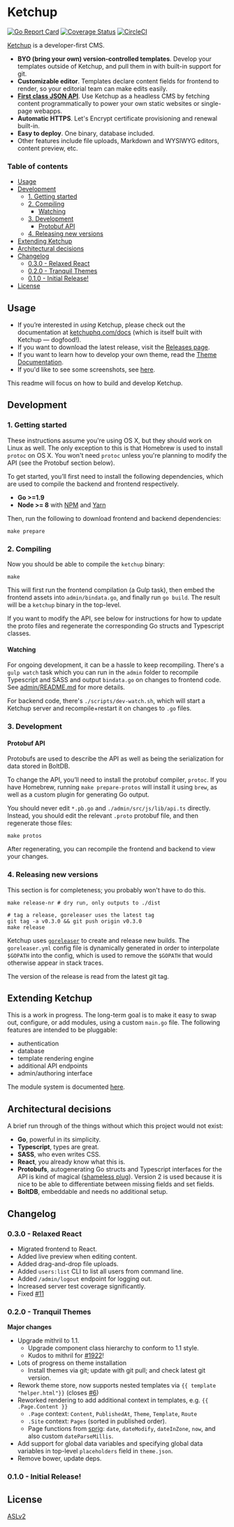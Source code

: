 # Ketchup

[![Go Report Card](https://goreportcard.com/badge/github.com/ketchuphq/ketchup)](https://goreportcard.com/report/github.com/ketchuphq/ketchup)
[![Coverage Status](https://coveralls.io/repos/github/ketchuphq/ketchup/badge.svg?branch=master)](https://coveralls.io/github/ketchuphq/ketchup?branch=master)
[![CircleCI](https://circleci.com/gh/ketchuphq/ketchup.svg?style=svg)](https://circleci.com/gh/ketchuphq/ketchup)


[Ketchup](https://ketchuphq.com) is a developer-first CMS.

- **BYO (bring your own) version-controlled templates**. Develop your templates outside of Ketchup, and pull them in with built-in support for git.
- **Customizable editor**. Templates declare content fields for frontend to render, so your editorial team can make edits easily.
- **[First class JSON API](https://ketchuphq.com/docs/api)**. Use Ketchup as a headless CMS by fetching content programmatically to power your own static websites or single-page webapps.
- **Automatic HTTPS**. Let's Encrypt certificate provisioning and renewal built-in.
- **Easy to deploy**. One binary, database included.
- Other features include file uploads, Markdown and WYSIWYG editors, content preview, etc.

### Table of contents

- [Usage](#usage)
- [Development](#development)
  - [1. Getting started](#1-getting-started)
  - [2. Compiling](#2-compiling)
    - [Watching](#watching)
  - [3. Development](#3-development)
    - [Protobuf API](#protobuf-api)
  - [4. Releasing new versions](#4-releasing-new-versions)
- [Extending Ketchup](#extending-ketchup)
- [Architectural decisions](#architectural-decisions)
- [Changelog](#changelog)
  - [0.3.0 - Relaxed React](#030---relaxed-react)
  - [0.2.0 - Tranquil Themes](#020---tranquil-themes)
  - [0.1.0 - Initial Release!](#010---initial-release)
- [License](#license)

## Usage

- If you’re interested in _using_ Ketchup, please check out the documentation at [ketchuphq.com/docs](https://ketchuphq.com/docs) (which is itself built with Ketchup &mdash; dogfood!).
- If you want to download the latest release, visit the [Releases page](https://github.com/ketchuphq/ketchup/releases).
- If you want to learn how to develop your own theme, read the [Theme Documentation](https://ketchuphq.com/docs/themes).
- If you'd like to see some screenshots, see [here](https://ketchuphq.com/docs/screenshots).

This readme will focus on how to build and develop Ketchup.

## Development

### 1. Getting started

These instructions assume you're using OS X, but they should work on Linux as well. The only exception to this is that Homebrew is used to install `protoc` on OS X. You won't need `protoc` unless you're planning to modify the API (see the Protobuf section below).

To get started, you’ll first need to install the following dependencies, which are used to compile the backend and frontend respectively.

- **Go >=1.9**
- **Node >= 8** with [NPM](https://www.npmjs.com) and [Yarn](https://yarnpkg.com/)

Then, run the following to download frontend and backend dependencies:

```
make prepare
```

### 2. Compiling

Now you should be able to compile the `ketchup` binary:

```
make
```

This will first run the frontend compilation (a Gulp task), then embed the frontend assets into `admin/bindata.go`, and finally run `go build`. The result will be a `ketchup` binary in the top-level.

If you want to modify the API, see below for instructions for how to update the proto files and regenerate the corresponding Go structs and Typescript classes.

#### Watching

For ongoing development, it can be a hassle to keep recompiling. There's a `gulp watch` task which you can run in the `admin` folder to recompile Typescript and SASS and output `bindata.go` on changes to frontend code. See [admin/README.md](https://github.com/ketchuphq/ketchup/blob/master/admin/README.md) for more details.

For backend code, there's `./scripts/dev-watch.sh`, which will start a Ketchup server and recompile+restart it on changes to `.go` files.

### 3. Development

#### Protobuf API

Protobufs are used to describe the API as well as being the serialization for data stored in BoltDB.

To change the API, you’ll need to install the protobuf compiler, `protoc`. If you have Homebrew, running `make prepare-protos` will install it using `brew`, as well as a custom plugin for generating Go output.

You should never edit `*.pb.go` and `./admin/src/js/lib/api.ts` directly. Instead, you should edit the relevant `.proto` protobuf file, and then regenerate those files:

```
make protos
```

After regenerating, you can recompile the frontend and backend to view your changes.

### 4. Releasing new versions

This section is for completeness; you probably won't have to do this.

```
make release-nr # dry run, only outputs to ./dist

# tag a release, goreleaser uses the latest tag
git tag -a v0.3.0 && git push origin v0.3.0
make release
```

Ketchup uses [`goreleaser`](https://github.com/goreleaser/goreleaser) to create and release new builds. The `goreleaser.yml` config file is dynamically generated in order to interpolate `$GOPATH` into the config, which is used to remove the `$GOPATH` that would otherwise appear in stack traces.

The version of the release is read from the latest git tag.


## Extending Ketchup

This is a work in progress. The long-term goal is to make it easy to swap out, configure, or add modules, using a custom `main.go` file. The following features are intended to be pluggable:

- authentication
- database
- template rendering engine
- additional API endpoints
- admin/authoring interface

The module system is documented [here](https://github.com/octavore/naga).

## Architectural decisions

A brief run through of the things without which this project would not exist:

- **Go**, powerful in its simplicity.
- **Typescript**, types are great.
- **SASS**, who even writes CSS.
- **React**, you already know what this is.
- **Protobufs**, autogenerating Go structs and Typescript interfaces for the API is kind of magical ([shameless plug](https://github.com/octavore/pbts)). Version 2 is used because it is nice to be able to differentiate between missing fields and set fields.
- **BoltDB**, embeddable and needs no additional setup.

## Changelog

### 0.3.0 - Relaxed React

- Migrated frontend to React.
- Added live preview when editing content.
- Added drag-and-drop file uploads.
- Added `users:list` CLI to list all users from command line.
- Added `/admin/logout` endpoint for logging out.
- Increased server test coverage significantly.
- Fixed [#11](https://github.com/ketchuphq/ketchup/issues/11)

### 0.2.0 - Tranquil Themes

**Major changes**

- Upgrade mithril to 1.1.
  - Upgrade component class hierarchy to conform to 1.1 style.
  - Kudos to mithril for [#1922](https://github.com/MithrilJS/mithril.js/pull/1922)!
- Lots of progress on theme installation
  - Install themes via git; update with git pull; and check latest git version.
- Rework theme store, now supports nested templates via `{{ template "helper.html"}}` (closes [#6](https://github.com/ketchuphq/ketchup/issues/6))
- Reworked rendering to add additional context in templates, e.g. `{{ .Page.Content }}`
  - `.Page` context: `Content`, `PublishedAt`, `Theme`, `Template`, `Route`
  - `.Site` context: `Pages` (sorted in published order).
  - Page functions from [sprig](https://github.com/Masterminds/sprig): `date`, `dateModify`, `dateInZone`, `now`, and also custom `dateParseMillis`.
- Add support for global data variables and specifying global data variables in top-level `placeholders` field in `theme.json`.
- Remove bower, update deps.

### 0.1.0 - Initial Release!

## License

[ASLv2](https://www.apache.org/licenses/LICENSE-2.0.html)
